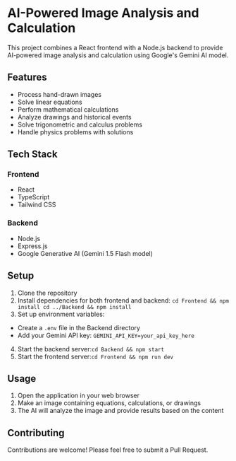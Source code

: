 # AI-Powered Image Analysis and Calculation

This project combines a React frontend with a Node.js backend to provide AI-powered image analysis and calculation using Google's Gemini AI model.

## Features

- Process hand-drawn images
- Solve linear equations
- Perform mathematical calculations
- Analyze drawings and historical events
- Solve trigonometric and calculus problems
- Handle physics problems with solutions

## Tech Stack

### Frontend
- React
- TypeScript
- Tailwind CSS

### Backend
- Node.js
- Express.js
- Google Generative AI (Gemini 1.5 Flash model)

## Setup

1. Clone the repository
2. Install dependencies for both frontend and backend:
``cd Frontend && npm install cd ../Backend && npm install``
3. Set up environment variables:
- Create a `.env` file in the Backend directory
- Add your Gemini API key: `GEMINI_API_KEY=your_api_key_here`

4. Start the backend server:``cd Backend && npm start``
5. Start the frontend server:``cd Frontend && npm run dev``


## Usage

1. Open the application in your web browser
2. Make an image containing equations, calculations, or drawings
3. The AI will analyze the image and provide results based on the content

## Contributing

Contributions are welcome! Please feel free to submit a Pull Request.


